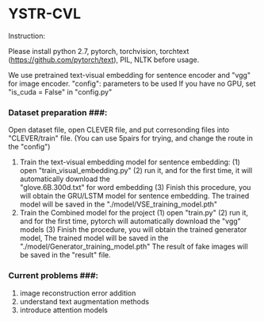 # YSTR-CVL

Instruction:

Please install python 2.7, pytorch, torchvision, torchtext (https://github.com/pytorch/text), 
PIL, NLTK before usage.


We use pretrained text-visual embedding for sentence encoder and "vgg" for image encoder.
"config": parameters to be used
If you have no GPU, set "is_cuda = False" in "config.py"


### Dataset preparation ###:

Open dataset file, open CLEVER file, and put corresonding files into "CLEVER/train" file.
(You can use 5pairs for trying, and change the route in the "config")

1. Train the text-visual embedding model for sentence embedding:
   (1) open "train_visual_embedding.py"
   (2) run it, and for the first time, it will automatically download the   
       "glove.6B.300d.txt" for word embedding
   (3) Finish this procedure, you will obtain the GRU/LSTM model for sentence embedding.
       The trained model will be saved in the "./model/VSE_training_model.pth"
2. Train the Combined model for the project
   (1) open "train.py"
   (2) run it, and for the first time, pytorch will automatically download the "vgg" models
   (3) Finish the procedure, you will obtain the trained generator model,
       The trained model will be saved in the "./model/Generator_training_model.pth"
       The result of fake images will be saved in the "result" file. 

### Current problems ###:

1. image reconstruction error addition
2. understand text augmentation methods
3. introduce attention models

